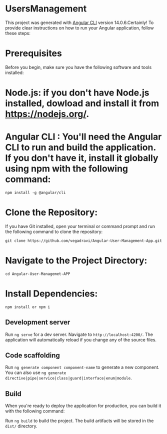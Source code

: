 # UsersManagement

This project was generated with [Angular CLI](https://github.com/angular/angular-cli) version 14.0.6.Certainly! To provide clear instructions on how to run your Angular application, follow these steps:

# Prerequisites

Before you begin, make sure you have the following software and tools installed:

# Node.js: if you don't have Node.js installed, dowload and install it from https://nodejs.org/.

# Angular CLI : You'll need the Angular CLI to run and build the application. If you don't have it, install it globally using npm with the following command:

`npm install -g @angular/cli`

# Clone the Repository:

If you have Git installed, open your terminal or command prompt and run the following command to clone the repository:

 `git clone https://github.com/vegadravi/Angular-User-Management-App.git`

# Navigate to the Project Directory:

`cd Angular-User-Managemet-APP`

# Install Dependencies:

`npm install or npm i `

## Development server

Run `ng serve` for a dev server. Navigate to `http://localhost:4200/`. The application will automatically reload if you change any of the source files.

## Code scaffolding

Run `ng generate component component-name` to generate a new component. You can also use `ng generate directive|pipe|service|class|guard|interface|enum|module`.

## Build

When you're ready to deploy the application for production, you can build it with the following command:

Run `ng build` to build the project. The build artifacts will be stored in the `dist/` directory.
